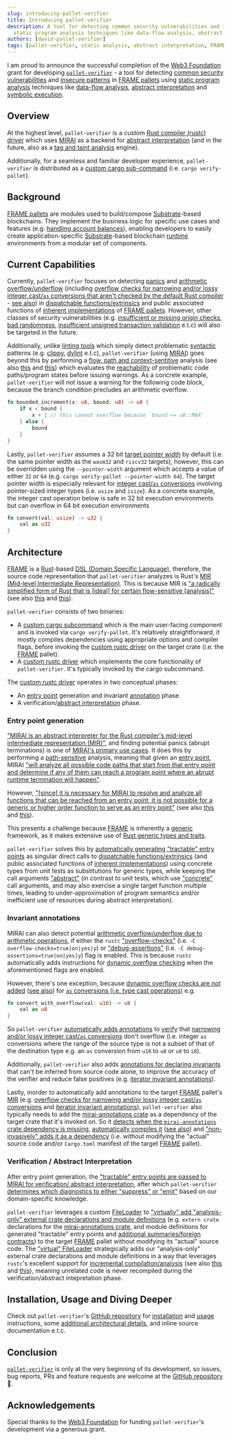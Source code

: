 ```yaml
---
slug: introducing-pallet-verifier
title: Introducing pallet-verifier
description: A tool for detecting common security vulnerabilities and insecure patterns in FRAME pallets using
  static program analysis techniques like data-flow analysis, abstract interpretation and symbolic execution.
authors: [david-pallet-verifier]
tags: [pallet-verifier, static analysis, abstract interpretation, FRAME, MIRAI, Substrate, Rust, MIR]
---
```


I am proud to announce the successful completion of the [Web3 Foundation][W3F] grant for developing
[`pallet-verifier`][pallet-verifier] - a tool for detecting [common security vulnerabilities][vulnerabilities] and
[insecure patterns] in [FRAME pallets][FRAME] using [static program analysis][static-analysis] techniques like
[data-flow analysis][data-flow], [abstract interpretation][abs-int] and [symbolic execution][symbex].

[W3F]: https://web3.foundation
[pallet-verifier]: https://github.com/davidsemakula/pallet-verifier
[FRAME]: https://docs.substrate.io/learn/runtime-development/#frame
[Substrate]: https://docs.substrate.io/
[vulnerabilities]: https://secure-contracts.com/not-so-smart-contracts/substrate/
[insecure patterns]: https://docs.substrate.io/build/troubleshoot-your-code/#unsafe-or-insecure-patterns
[static-analysis]: https://en.wikipedia.org/wiki/Static_program_analysis
[data-flow]: https://en.wikipedia.org/wiki/Data-flow_analysis
[abs-int]: https://en.wikipedia.org/wiki/Abstract_interpretation
[symbex]: https://en.wikipedia.org/wiki/Symbolic_execution

## Overview

At the highest level, `pallet-verifier` is a custom [Rust compiler (rustc) driver][rustc-driver] which uses
[MIRAI] as a backend for [abstract interpretation][MIRAI-abs-int] (and in the future, also as a
[tag and taint analysis][MIRAI-tag] engine).

Additionally, for a seamless and familiar developer experience, `pallet-verifier` is distributed as a
[custom cargo sub-command][cargo-sub-cmd] (i.e. `cargo verify-pallet`).

[rustc-driver]: https://rustc-dev-guide.rust-lang.org/rustc-driver/intro.html
[MIRAI]: https://github.com/endorlabs/MIRAI
[MIRAI-abs-int]: https://github.com/endorlabs/MIRAI/blob/main/documentation/Overview.md#abstract-interpretation
[MIRAI-tag]: https://github.com/endorlabs/MIRAI/blob/main/documentation/TagAnalysis.md
[cargo-sub-cmd]: https://doc.rust-lang.org/cargo/reference/external-tools.html#custom-subcommands

<!-- truncate -->

## Background

[FRAME pallets][FRAME] are modules used to build/compose [Substrate]-based blockchains.
They implement the business logic for specific use cases and features
(e.g. [handling account balances][balances-pallet]), enabling developers to easily create
application-specific [Substrate]-based blockchain [runtime] environments from a modular set of components.

[runtime]: https://docs.substrate.io/reference/glossary/#runtime
[balances-pallet]: https://github.com/paritytech/polkadot-sdk/tree/master/substrate/frame/balances

## Current Capabilities

Currently, `pallet-verifier` focuses on detecting [panics] and [arithmetic overflow/underflow] (including
[overflow checks for narrowing and/or lossy integer cast/`as` conversions that aren't checked by the default Rust compiler][overflow-rfc-updates] -
[see also][as-conversions-lossy]) in [dispatchable functions/extrinsics][call]
and public associated functions of [inherent implementations][inherent-impls] of [FRAME pallets][FRAME].
However, other classes of security vulnerabilities (e.g. [insufficient or missing origin checks][origin-checks],
[bad randomness][randomness], [insufficient unsigned transaction validation][validate-unsigned] e.t.c)
will also be targeted in the future.

[panics]: https://secure-contracts.com/not-so-smart-contracts/substrate/dont_panic/
[arithmetic overflow/underflow]: https://secure-contracts.com/not-so-smart-contracts/substrate/arithmetic_overflow/
[overflow-rfc-updates]: https://rust-lang.github.io/rfcs/0560-integer-overflow.html#updates-since-being-accepted
[as-conversions-lossy]: https://doc.rust-lang.org/reference/expressions/operator-expr.html#semantics
[call]: https://docs.rs/frame-support/latest/frame_support/pallet_macros/attr.call.html
[inherent-impls]: https://doc.rust-lang.org/reference/items/implementations.html#inherent-implementations
[origin-checks]: https://secure-contracts.com/not-so-smart-contracts/substrate/origins/
[randomness]: https://secure-contracts.com/not-so-smart-contracts/substrate/randomness/
[validate-unsigned]: https://secure-contracts.com/not-so-smart-contracts/substrate/validate_unsigned/

Additionally, unlike [linting tools][lint] which simply detect problematic [syntactic][syntax] patterns
(e.g. [clippy], [dylint] e.t.c), `pallet-verifier` (using [MIRAI]) goes beyond this by performing a
[flow, path and context-sentitive][analysis-sensitivity] analysis (see also [this][MIRAI-use] and [this][MIRAI-abs-int])
which evaluates the [reachability] of problematic code paths/program states before issuing warnings.
As a concrete example, `pallet-verifier` will not issue a warning for the following code block,
because the branch condition precludes an arithmetic overflow.

```rust
fn bounded_increment(x: u8, bound: u8) -> u8 {
    if x < bound {
        x + 1 // this cannot overflow because `bound <= u8::MAX`
    } else {
        bound
    }
}
```

[lint]: https://en.wikipedia.org/wiki/Lint_(software)
[clippy]: https://github.com/rust-lang/rust-clippy
[dylint]: https://github.com/trailofbits/dylint
[syntax]: https://en.wikipedia.org/wiki/Syntax_(programming_languages)
[analysis-sensitivity]: https://en.wikipedia.org/wiki/Data-flow_analysis#Sensitivities
[MIRAI-use]: https://github.com/endorlabs/MIRAI/blob/main/README.md#who-should-use-mirai
[reachability]: https://en.wikipedia.org/wiki/Reachability_problem

Lastly, `pallet-verifier` assumes a 32 bit [target pointer width][rustc-target-pointer-width] by default
(i.e. the same pointer width as the `wasm32` and `riscv32` targets), however, this can be overridden using
the `--pointer-width` argument which accepts a value of either `32` or `64` (e.g. `cargo verify-pallet --pointer-width 64`).
The target pointer width is especially relevant for [integer cast/`as` conversions][as-conversions] involving
pointer-sized integer types (i.e. `usize` and `isize`). As a concrete example, the integer cast operation below is
safe in 32 bit execution environments but can overflow in 64 bit execution environments

```rust
fn convert(val: usize) -> u32 {
    val as u32
}
```

[rustc-target-pointer-width]: https://doc.rust-lang.org/reference/conditional-compilation.html#target_pointer_width
[as-conversions]: https://doc.rust-lang.org/reference/expressions/operator-expr.html#type-cast-expressions

## Architecture

[FRAME] is a [Rust]-based [DSL (Domain Specific Language)][DSL], therefore, the source code representation that
`pallet-verifier` analyzes is Rust's [MIR (Mid-level Intermediate Representation)][MIR]. This is because MIR is
["a radically simplified form of Rust that is [ideal] for certain flow-sensitive [analysis]"][MIR]
(see also [this][MIR-simple] and [this][MIRAI-MIR]).

[Rust]: https://www.rust-lang.org/
[DSL]: https://doc.rust-lang.org/rust-by-example/macros/dsl.html
[MIR]: https://rustc-dev-guide.rust-lang.org/mir/
[MIR-simple]: https://blog.rust-lang.org/2016/04/19/MIR.html#reducing-rust-to-a-simple-core
[MIRAI-MIR]: https://github.com/endorlabs/MIRAI/blob/main/documentation/WhyMir.md

`pallet-verifier` consists of two binaries:

- A [custom cargo subcommand][cargo-sub-cmd-src] which is the main user-facing component and is invoked via
  `cargo verify-pallet`. It's relatively straightforward, it mostly compiles dependencies using
  appropriate options and compiler flags, before invoking the [custom rustc driver][rustc-driver-src]
  on the target crate (i.e. the [FRAME] pallet).
- A [custom rustc driver][rustc-driver-src] which implements the core functionality of `pallet-verifier`.
  It's typically invoked by the cargo subcommand.

[cargo-sub-cmd-src]: https://github.com/davidsemakula/pallet-verifier/blob/master/src/main.rs
[rustc-driver-src]: https://github.com/davidsemakula/pallet-verifier/blob/master/src/driver.rs

The [custom rustc driver][rustc-driver-src] operates in two conceptual phases:

- An [entry point][MIRAI-entrypoint] generation and invariant [annotation][annotations] phase.
- A verification/[abstract interpretation][abs-int] phase.

[MIRAI-entrypoint]: https://github.com/endorlabs/MIRAI/blob/main/documentation/Overview.md#entry-points
[annotations]: https://crates.io/crates/mirai-annotations

### Entry point generation

["MIRAI is an abstract interpreter for the Rust compiler's mid-level intermediate representation (MIR)"][MIRAI],
and finding potential panics (abrupt terminations) is one of [MIRAI's primary use cases][MIRAI-use].
It does this by performing a [path-sensitive][analysis-sensitivity] analysis, meaning that given an [entry point][MIRAI-entrypoint],
MIRAI ["will analyze all possible code paths that start from that entry point and determine if any of them can reach
a program point where an abrupt runtime termination will happen"][MIRAI-use].

[MIRAI-entrypoint]: https://github.com/endorlabs/MIRAI/blob/main/documentation/Overview.md#entry-points

However, ["[since] it is necessary for MIRAI to resolve and analyze all functions that can be reached from an entry point,
it is not possible for a generic or higher order function to serve as an entry point"][MIRAI-entrypoint]
(see also [this][monomorphization] and [this][lowering-MIR]).

This presents a challenge because [FRAME] is inherently a [generic] framework,
as it makes extensive use of [Rust generic types and traits][rust-generics].

`pallet-verifier` solves this by [automatically generating "tractable" entry points][enrty-point-callback-src]
as singular direct calls to [dispatchable functions/extrinsics][call] (and public associated functions of
[inherent implementations][inherent-impls]) using concrete types from unit tests as substitutions for generic types,
while keeping the call arguments ["abstract"][MIRAI-abstract-value] (in contrast to unit tests, which use
["concrete"][MIRAI-abstract-value] call arguments, and may also exercise a single target function multiple times,
leading to under-approximation of program semantics and/or inefficient use of resources during abstract interpretation).

[generic]: https://en.wikipedia.org/wiki/Generic_programming
[rust-generics]: https://doc.rust-lang.org/book/ch10-00-generics.html
[monomorphization]: https://rustc-dev-guide.rust-lang.org/backend/monomorph.html
[lowering-MIR]: https://rustc-dev-guide.rust-lang.org/backend/lowering-mir.html
[enrty-point-callback-src]: https://github.com/davidsemakula/pallet-verifier/blob/master/src/callbacks/entry_points.rs
[MIRAI-abstract-value]: https://github.com/endorlabs/MIRAI/blob/main/documentation/Overview.md#abstract-values

### Invariant annotations

MIRAI can also detect potential [arithmetic overflow/underflow due to arithmetic operations][overflow-op-exp],
if either the `rustc` ["overflow-checks"] (i.e. `-C overflow-checks=true|on|yes|y`) or
["debug-assertions"] (i.e. `-C debug-assertions=true|on|yes|y`) flag is enabled.
This is because `rustc` automatically adds instructions for [dynamic overflow checking][overflow-rfc]
when the aforementioned flags are enabled.

[overflow-op-exp]: https://doc.rust-lang.org/reference/expressions/operator-expr.html#overflow
["overflow-checks"]: https://doc.rust-lang.org/rustc/codegen-options/index.html#overflow-checks
["debug-assertions"]: https://doc.rust-lang.org/rustc/codegen-options/index.html#debug-assertions
[overflow-rfc]: https://rust-lang.github.io/rfcs/0560-integer-overflow.html

However, there's one exception, because [dynamic overflow checks are _not_ added][overflow-rfc-updates]
([see also][overflow-rfc-remove-as]) for [`as` conversions (i.e. type cast operations)][as-conversions] e.g.

```rust
fn convert_with_overflow(val: u16) -> u8 {
    val as u8
}
```

So `pallet-verifier` [automatically adds annotations][int-cast-overflow-src] to [verify][MIRAI-verify] that
[narrowing and/or lossy integer cast/`as` conversions][as-conversions-lossy] don't overflow
(i.e. integer `as` conversions where the range of the source type is not a subset of that of the destination type
e.g. an `as` conversion from `u16` to `u8` or `u8` to `i8`).

[overflow-rfc-remove-as]: https://github.com/rust-lang/rfcs/pull/1019#issuecomment-88277675
[int-cast-overflow-src]: https://github.com/davidsemakula/pallet-verifier/blob/master/src/providers/int_cast_overflow.rs
[MIRAI-verify]: https://docs.rs/mirai-annotations/1.12.0/mirai_annotations/macro.verify.html
[as-conversions-lossy]: https://doc.rust-lang.org/reference/expressions/operator-expr.html#semantics

Additionally, `pallet-verifier` also adds [annotations for declaring invariants][annotations] that can't be inferred
from source code alone, to improve the accuracy of the verifier and reduce false positives
(e.g. [iterator invariant annotations][iterator-annotations-src]).

[iterator-annotations-src]: https://github.com/davidsemakula/pallet-verifier/blob/master/src/providers/iterator_annotations.rs

Lastly, inorder to automatically add annotations to the target [FRAME] pallet's [MIR]
(e.g. [overflow checks for narrowing and/or lossy integer cast/`as` conversions][int-cast-overflow-src] and
[iterator invariant annotations][iterator-annotations-src]), `pallet-verifier` also typically needs to add
the [mirai-annotations crate][annotations] as a dependency of the target crate that it's invoked on.
So it [detects when the `mirai-annotations` crate dependency is missing][annotations-detect-src],
[automatically compiles it][annotations-compile-src] ([see also][annotations-compile-trigger-src])
and ["non-invasively" adds it as a dependency][annotations-add-src] (i.e. without modifying the "actual" source code
and/or `Cargo.toml` manifest of the target [FRAME] pallet).

[annotations-detect-src]: https://github.com/davidsemakula/pallet-verifier/blob/844a49f85f434442202f724c2b5a8aecd0cf9d84/src/cli_utils.rs#L128-L138
[annotations-compile-src]: https://github.com/davidsemakula/pallet-verifier/blob/844a49f85f434442202f724c2b5a8aecd0cf9d84/src/driver.rs#L196-L254
[annotations-compile-trigger-src]: https://github.com/davidsemakula/pallet-verifier/blob/844a49f85f434442202f724c2b5a8aecd0cf9d84/src/main.rs#L180-L223
[annotations-add-src]: https://github.com/davidsemakula/pallet-verifier/blob/844a49f85f434442202f724c2b5a8aecd0cf9d84/src/main.rs#L259-L273

### Verification / Abstract Interpretation

After entry point generation, the ["tractable" entry points are passed to MIRAI for verification/ abstract interpretation][verifier-callback-src],
after which `pallet-verifier` [determines which diagnostics to either "suppress" or "emit"][diagnostics-filter-src]
based on our domain-specific knowledge.

[verifier-callback-src]: https://github.com/davidsemakula/pallet-verifier/blob/master/src/callbacks/verifier.rs
[diagnostics-filter-src]: https://github.com/davidsemakula/pallet-verifier/blob/844a49f85f434442202f724c2b5a8aecd0cf9d84/src/callbacks/verifier.rs#L321-L549

`pallet-verifier` leverages a custom [FileLoader][rust-file-loader]
to ["virtually" add "analysis-only" external crate declarations and module definitions][virtual-file-loader-src]
(e.g. `extern crate` declarations for the [mirai-annotations crate][annotations], and module definitions for
generated "tractable" entry points and [additional summaries/foreign contracts][contracts-src])
to the target [FRAME] pallet without modifying its "actual" source code.
The ["virtual" FileLoader][virtual-file-loader-src] strategically adds our "analysis-only" external crate declarations
and module definitions in a way that leverages `rustc`'s excellent support for [incremental compilation/analysis][rustc-inc-comp-detail]
(see also [this][rustc-inc-comp] and [this][rustc-query]), meaning unrelated code is never recompiled during the verification/abstract intepretation phase.

[rust-file-loader]: https://doc.rust-lang.org/nightly/nightly-rustc/rustc_span/source_map/trait.FileLoader.html
[virtual-file-loader-src]: https://github.com/davidsemakula/pallet-verifier/blob/master/src/file_loader.rs
[contracts-src]: https://github.com/davidsemakula/pallet-verifier/blob/master/artifacts/contracts.rs
[rustc-inc-comp-detail]: https://rustc-dev-guide.rust-lang.org/queries/incremental-compilation-in-detail.html
[rustc-inc-comp]: https://rustc-dev-guide.rust-lang.org/queries/incremental-compilation.html
[rustc-query]: https://rustc-dev-guide.rust-lang.org/query.html

## Installation, Usage and Diving Deeper

Check out `pallet-verifier`'s [GitHub repository][pallet-verifier] for [installation][README-install] and
[usage][README-use] instructions, some [additional architectural details][ARCHITECTURE],
and inline source documentation e.t.c.

[README-install]: https://github.com/davidsemakula/pallet-verifier/blob/master/README.md#installation
[README-use]: https://github.com/davidsemakula/pallet-verifier/blob/master/README.md#usage
[ARCHITECTURE]: https://github.com/davidsemakula/pallet-verifier/blob/master/ARCHITECTURE.md

## Conclusion

[`pallet-verifier`][pallet-verifier] is only at the very beginning of its development, so issues, bug reports, PRs and feature requests
are welcome at the [GitHub repository][pallet-verifier] 🙂.

## Acknowledgements

Special thanks to the [Web3 Foundation][W3F] for funding `pallet-verifier`'s development via a generous grant.
